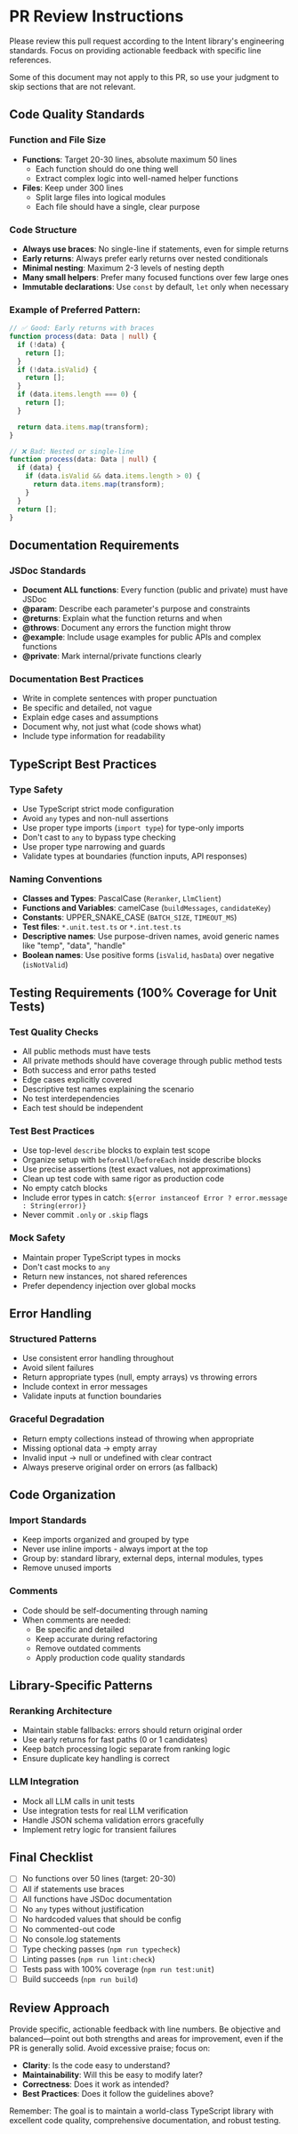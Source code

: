 # PR Review Instructions

Please review this pull request according to the Intent library's engineering standards. Focus on providing actionable feedback with specific line references.

Some of this document may not apply to this PR, so use your judgment to skip sections that are not relevant.

## Code Quality Standards

### Function and File Size

- **Functions**: Target 20-30 lines, absolute maximum 50 lines
  - Each function should do one thing well
  - Extract complex logic into well-named helper functions
- **Files**: Keep under 300 lines
  - Split large files into logical modules
  - Each file should have a single, clear purpose

### Code Structure

- **Always use braces**: No single-line if statements, even for simple returns
- **Early returns**: Always prefer early returns over nested conditionals
- **Minimal nesting**: Maximum 2-3 levels of nesting depth
- **Many small helpers**: Prefer many focused functions over few large ones
- **Immutable declarations**: Use `const` by default, `let` only when necessary

### Example of Preferred Pattern:

```typescript
// ✅ Good: Early returns with braces
function process(data: Data | null) {
  if (!data) {
    return [];
  }
  if (!data.isValid) {
    return [];
  }
  if (data.items.length === 0) {
    return [];
  }

  return data.items.map(transform);
}

// ❌ Bad: Nested or single-line
function process(data: Data | null) {
  if (data) {
    if (data.isValid && data.items.length > 0) {
      return data.items.map(transform);
    }
  }
  return [];
}
```

## Documentation Requirements

### JSDoc Standards

- **Document ALL functions**: Every function (public and private) must have JSDoc
- **@param**: Describe each parameter's purpose and constraints
- **@returns**: Explain what the function returns and when
- **@throws**: Document any errors the function might throw
- **@example**: Include usage examples for public APIs and complex functions
- **@private**: Mark internal/private functions clearly

### Documentation Best Practices

- Write in complete sentences with proper punctuation
- Be specific and detailed, not vague
- Explain edge cases and assumptions
- Document why, not just what (code shows what)
- Include type information for readability

## TypeScript Best Practices

### Type Safety

- Use TypeScript strict mode configuration
- Avoid `any` types and non-null assertions
- Use proper type imports (`import type`) for type-only imports
- Don't cast to `any` to bypass type checking
- Use proper type narrowing and guards
- Validate types at boundaries (function inputs, API responses)

### Naming Conventions

- **Classes and Types**: PascalCase (`Reranker`, `LlmClient`)
- **Functions and Variables**: camelCase (`buildMessages`, `candidateKey`)
- **Constants**: UPPER_SNAKE_CASE (`BATCH_SIZE`, `TIMEOUT_MS`)
- **Test files**: `*.unit.test.ts` or `*.int.test.ts`
- **Descriptive names**: Use purpose-driven names, avoid generic names like "temp", "data", "handle"
- **Boolean names**: Use positive forms (`isValid`, `hasData`) over negative (`isNotValid`)

## Testing Requirements (100% Coverage for Unit Tests)

### Test Quality Checks

- All public methods must have tests
- All private methods should have coverage through public method tests
- Both success and error paths tested
- Edge cases explicitly covered
- Descriptive test names explaining the scenario
- No test interdependencies
- Each test should be independent

### Test Best Practices

- Use top-level `describe` blocks to explain test scope
- Organize setup with `beforeAll`/`beforeEach` inside describe blocks
- Use precise assertions (test exact values, not approximations)
- Clean up test code with same rigor as production code
- No empty catch blocks
- Include error types in catch: `${error instanceof Error ? error.message : String(error)}`
- Never commit `.only` or `.skip` flags

### Mock Safety

- Maintain proper TypeScript types in mocks
- Don't cast mocks to `any`
- Return new instances, not shared references
- Prefer dependency injection over global mocks

## Error Handling

### Structured Patterns

- Use consistent error handling throughout
- Avoid silent failures
- Return appropriate types (null, empty arrays) vs throwing errors
- Include context in error messages
- Validate inputs at function boundaries

### Graceful Degradation

- Return empty collections instead of throwing when appropriate
- Missing optional data → empty array
- Invalid input → null or undefined with clear contract
- Always preserve original order on errors (as fallback)

## Code Organization

### Import Standards

- Keep imports organized and grouped by type
- Never use inline imports - always import at the top
- Group by: standard library, external deps, internal modules, types
- Remove unused imports

### Comments

- Code should be self-documenting through naming
- When comments are needed:
  - Be specific and detailed
  - Keep accurate during refactoring
  - Remove outdated comments
  - Apply production code quality standards

## Library-Specific Patterns

### Reranking Architecture

- Maintain stable fallbacks: errors should return original order
- Use early returns for fast paths (0 or 1 candidates)
- Keep batch processing logic separate from ranking logic
- Ensure duplicate key handling is correct

### LLM Integration

- Mock all LLM calls in unit tests
- Use integration tests for real LLM verification
- Handle JSON schema validation errors gracefully
- Implement retry logic for transient failures

## Final Checklist

- [ ] No functions over 50 lines (target: 20-30)
- [ ] All if statements use braces
- [ ] All functions have JSDoc documentation
- [ ] No `any` types without justification
- [ ] No hardcoded values that should be config
- [ ] No commented-out code
- [ ] No console.log statements
- [ ] Type checking passes (`npm run typecheck`)
- [ ] Linting passes (`npm run lint:check`)
- [ ] Tests pass with 100% coverage (`npm run test:unit`)
- [ ] Build succeeds (`npm run build`)

## Review Approach

Provide specific, actionable feedback with line numbers. Be objective and balanced—point out both strengths and areas for improvement, even if the PR is generally solid. Avoid excessive praise; focus on:

- **Clarity**: Is the code easy to understand?
- **Maintainability**: Will this be easy to modify later?
- **Correctness**: Does it work as intended?
- **Best Practices**: Does it follow the guidelines above?

Remember: The goal is to maintain a world-class TypeScript library with excellent code quality, comprehensive documentation, and robust testing.
